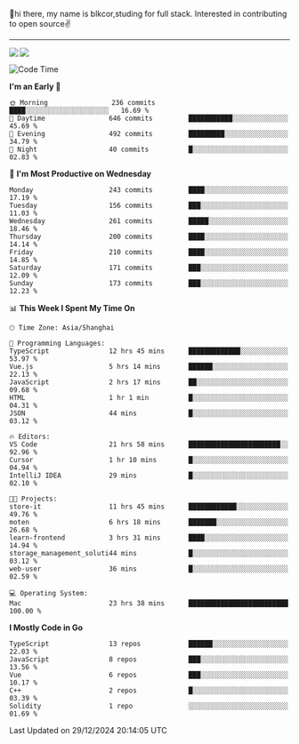 👋hi there, my name is blkcor,studing for full stack.
Interested in contributing to open source✌️

<hr/>

![](https://github-readme-stats.vercel.app/api?username=blkcor)
<a href="https://github.com/blkcor/github-readme-stats">
    <img align="left" src="https://github-readme-stats.vercel.app/api/top-langs/?username=blkcor&hide=jupyter%20notebook,shaderlab,tex,c%23&langs_count=9" />
</a>


<!--START_SECTION:waka-->
![Code Time](http://img.shields.io/badge/Code%20Time-1%2C542%20hrs%208%20mins-blue)

**I'm an Early 🐤** 

```text
🌞 Morning                236 commits         ████░░░░░░░░░░░░░░░░░░░░░   16.69 % 
🌆 Daytime                646 commits         ███████████░░░░░░░░░░░░░░   45.69 % 
🌃 Evening                492 commits         █████████░░░░░░░░░░░░░░░░   34.79 % 
🌙 Night                  40 commits          █░░░░░░░░░░░░░░░░░░░░░░░░   02.83 % 
```
📅 **I'm Most Productive on Wednesday** 

```text
Monday                   243 commits         ████░░░░░░░░░░░░░░░░░░░░░   17.19 % 
Tuesday                  156 commits         ███░░░░░░░░░░░░░░░░░░░░░░   11.03 % 
Wednesday                261 commits         █████░░░░░░░░░░░░░░░░░░░░   18.46 % 
Thursday                 200 commits         ████░░░░░░░░░░░░░░░░░░░░░   14.14 % 
Friday                   210 commits         ████░░░░░░░░░░░░░░░░░░░░░   14.85 % 
Saturday                 171 commits         ███░░░░░░░░░░░░░░░░░░░░░░   12.09 % 
Sunday                   173 commits         ███░░░░░░░░░░░░░░░░░░░░░░   12.23 % 
```


📊 **This Week I Spent My Time On** 

```text
🕑︎ Time Zone: Asia/Shanghai

💬 Programming Languages: 
TypeScript               12 hrs 45 mins      █████████████░░░░░░░░░░░░   53.97 % 
Vue.js                   5 hrs 14 mins       ██████░░░░░░░░░░░░░░░░░░░   22.13 % 
JavaScript               2 hrs 17 mins       ██░░░░░░░░░░░░░░░░░░░░░░░   09.68 % 
HTML                     1 hr 1 min          █░░░░░░░░░░░░░░░░░░░░░░░░   04.31 % 
JSON                     44 mins             █░░░░░░░░░░░░░░░░░░░░░░░░   03.12 % 

🔥 Editors: 
VS Code                  21 hrs 58 mins      ███████████████████████░░   92.96 % 
Cursor                   1 hr 10 mins        █░░░░░░░░░░░░░░░░░░░░░░░░   04.94 % 
IntelliJ IDEA            29 mins             █░░░░░░░░░░░░░░░░░░░░░░░░   02.10 % 

🐱‍💻 Projects: 
store-it                 11 hrs 45 mins      ████████████░░░░░░░░░░░░░   49.76 % 
moten                    6 hrs 18 mins       ███████░░░░░░░░░░░░░░░░░░   26.68 % 
learn-frontend           3 hrs 31 mins       ████░░░░░░░░░░░░░░░░░░░░░   14.94 % 
storage_management_soluti44 mins             █░░░░░░░░░░░░░░░░░░░░░░░░   03.12 % 
web-user                 36 mins             █░░░░░░░░░░░░░░░░░░░░░░░░   02.59 % 

💻 Operating System: 
Mac                      23 hrs 38 mins      █████████████████████████   100.00 % 
```

**I Mostly Code in Go** 

```text
TypeScript               13 repos            ██████░░░░░░░░░░░░░░░░░░░   22.03 % 
JavaScript               8 repos             ███░░░░░░░░░░░░░░░░░░░░░░   13.56 % 
Vue                      6 repos             ███░░░░░░░░░░░░░░░░░░░░░░   10.17 % 
C++                      2 repos             █░░░░░░░░░░░░░░░░░░░░░░░░   03.39 % 
Solidity                 1 repo              ░░░░░░░░░░░░░░░░░░░░░░░░░   01.69 % 
```




 Last Updated on 29/12/2024 20:14:05 UTC
<!--END_SECTION:waka-->


